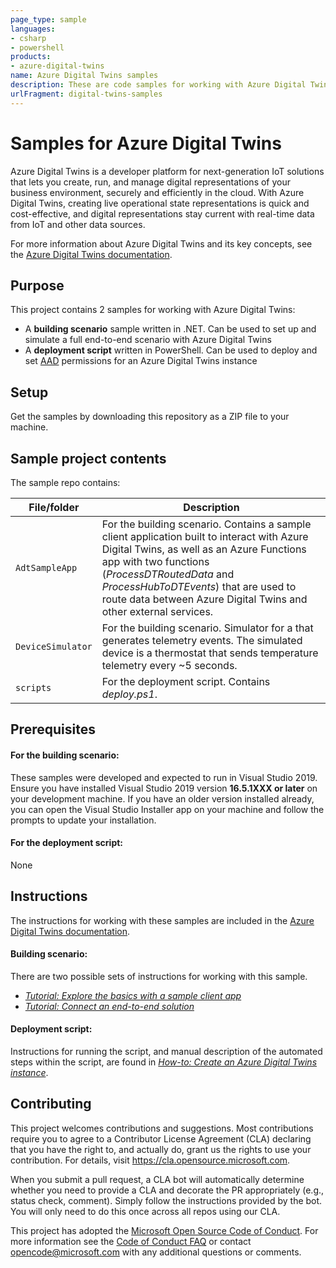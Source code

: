 ```yaml
---
page_type: sample
languages:
- csharp
- powershell
products:
- azure-digital-twins
name: Azure Digital Twins samples
description: These are code samples for working with Azure Digital Twins.
urlFragment: digital-twins-samples
---
```


# Samples for Azure Digital Twins

Azure Digital Twins is a developer platform for next-generation IoT solutions that lets you create, run, and manage digital representations of your business environment, securely and efficiently in the cloud. With Azure Digital Twins, creating live operational state representations is quick and cost-effective, and digital representations stay current with real-time data from IoT and other data sources.

For more information about Azure Digital Twins and its key concepts, see the [Azure Digital Twins documentation](https://docs.microsoft.com/azure/digital-twins/).

## Purpose

This project contains 2 samples for working with Azure Digital Twins:
* A **building scenario** sample written in .NET. Can be used to set up and simulate a full end-to-end scenario with Azure Digital Twins
* A **deployment script** written in PowerShell. Can be used to deploy and set [AAD](https://docs.microsoft.com/azure/active-directory/fundamentals/active-directory-whatis) permissions for an Azure Digital Twins instance

## Setup

Get the samples by downloading this repository as a ZIP file to your machine.

## Sample project contents
The sample repo contains:

| File/folder | Description |
| --- | --- |
| `AdtSampleApp` | For the building scenario. Contains a sample client application built to interact with Azure Digital Twins, as well as an Azure Functions app with two functions (*ProcessDTRoutedData* and *ProcessHubToDTEvents*) that are used to route data between Azure Digital Twins and other external services. |
| `DeviceSimulator` | For the building scenario. Simulator for a that generates telemetry events. The simulated device is a thermostat that sends temperature telemetry every ~5 seconds. |
| `scripts` | For the deployment script. Contains *deploy.ps1*.

## Prerequisites

#### For the building scenario:
These samples were developed and expected to run in Visual Studio 2019. Ensure you have installed Visual Studio 2019 version **16.5.1XXX or later** on your development machine. If you have an older version installed already, you can open the Visual Studio Installer app on your machine and follow the prompts to update your installation.

#### For the deployment script:
None

## Instructions

The instructions for working with these samples are included in the [Azure Digital Twins documentation](https://docs.microsoft.com/azure/digital-twins/).

#### Building scenario:
There are two possible sets of instructions for working with this sample.
* [*Tutorial: Explore the basics with a sample client app*](https://docs.microsoft.com/azure/digital-twins/tutorial-command-line-app)
* [*Tutorial: Connect an end-to-end solution*](https://docs.microsoft.com/azure/digital-twins/tutorial-end-to-end)

#### Deployment script:
Instructions for running the script, and manual description of the automated steps within the script, are found in [*How-to: Create an Azure Digital Twins instance*](https://docs.microsoft.com/azure/digital-twins/how-to-set-up-instance).

## Contributing

This project welcomes contributions and suggestions.  Most contributions require you to agree to a
Contributor License Agreement (CLA) declaring that you have the right to, and actually do, grant us
the rights to use your contribution. For details, visit https://cla.opensource.microsoft.com.

When you submit a pull request, a CLA bot will automatically determine whether you need to provide
a CLA and decorate the PR appropriately (e.g., status check, comment). Simply follow the instructions
provided by the bot. You will only need to do this once across all repos using our CLA.

This project has adopted the [Microsoft Open Source Code of Conduct](https://opensource.microsoft.com/codeofconduct/).
For more information see the [Code of Conduct FAQ](https://opensource.microsoft.com/codeofconduct/faq/) or
contact [opencode@microsoft.com](mailto:opencode@microsoft.com) with any additional questions or comments.
